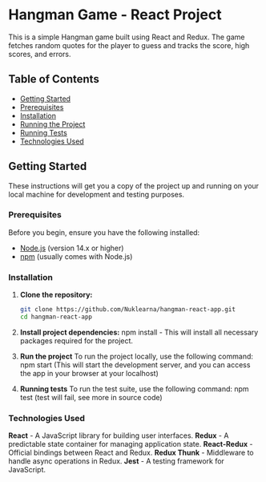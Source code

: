 # Hangman Game - React Project

This is a simple Hangman game built using React and Redux. The game fetches random quotes for the player to guess and tracks the score, high scores, and errors.

## Table of Contents

- [Getting Started](#getting-started)
- [Prerequisites](#prerequisites)
- [Installation](#installation)
- [Running the Project](#running-the-project)
- [Running Tests](#running-tests)
- [Technologies Used](#technologies-used)

## Getting Started

These instructions will get you a copy of the project up and running on your local machine for development and testing purposes.

### Prerequisites

Before you begin, ensure you have the following installed:

- [Node.js](https://nodejs.org/en/) (version 14.x or higher)
- [npm](https://www.npmjs.com/) (usually comes with Node.js)

### Installation

1. **Clone the repository:**

   ```bash
   git clone https://github.com/Nuklearna/hangman-react-app.git
   cd hangman-react-app

2. **Install project dependencies:**
   npm install - This will install all necessary packages required for the project.
   
3. **Run the project**
   To run the project locally, use the following command:
   npm start (This will start the development server, and you can access the app in your browser at your localhost)

4. **Running tests**
   To run the test suite, use the following command:
   npm test (test will fail, see more in source code)

### Technologies Used
**React** - A JavaScript library for building user interfaces.
**Redux** - A predictable state container for managing application state.
**React-Redux** - Official bindings between React and Redux.
**Redux Thunk** - Middleware to handle async operations in Redux.
**Jest** - A testing framework for JavaScript.
